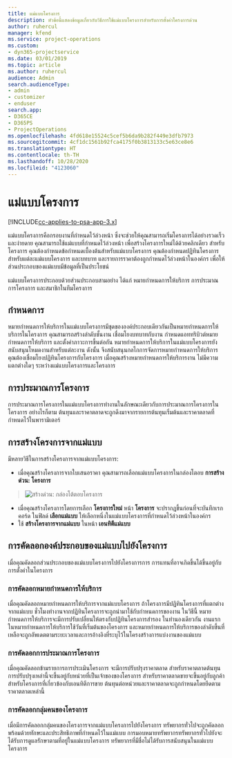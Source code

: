 ```yaml
---
title: แม่แบบโครงการ
description: หัวข้อนี้แสดงข้อมูลเกี่ยวกับวิธีการใช้แม่แบบโครงการสำหรับการตั้งค่าโครงการด่วน
author: ruhercul
manager: kfend
ms.service: project-operations
ms.custom:
- dyn365-projectservice
ms.date: 03/01/2019
ms.topic: article
ms.author: ruhercul
audience: Admin
search.audienceType:
- admin
- customizer
- enduser
search.app:
- D365CE
- D365PS
- ProjectOperations
ms.openlocfilehash: 4fd618e15524c5cef5b6da9b282f449e3dfb7973
ms.sourcegitcommit: 4cf1dc1561b92fca4175f0b3813133c5e63ce8e6
ms.translationtype: HT
ms.contentlocale: th-TH
ms.lasthandoff: 10/28/2020
ms.locfileid: "4123060"
---
```

# <a name="project-templates"></a>แม่แบบโครงการ 

[!INCLUDE[cc-applies-to-psa-app-3.x](../includes/cc-applies-to-psa-app-3x.md)]

แม่แบบโครงการคือกรอบงานที่กำหนดไว้ล่วงหน้า ซึ่งจะช่วยให้คุณสามารถเริ่มโครงการได้อย่างรวดเร็วและง่ายดาย คุณสามารถใช้แม่แบบที่กำหนดไว้ล่วงหน้า เพื่อสร้างโครงการใหม่ได้ด้วยคลิกเดียว สำหรับโครงการ คุณต้องกำหนดข้อกำหนดเบื้องต้นสำหรับแม่แบบโครงการ คุณต้องกำหนดปฏิทินโครงการสำหรับแต่ละแม่แบบโครงการ และบทบาท และรายการราคาต้องถูกกำหนดไว้ล่วงหน้าในองค์กร เพื่อให้ส่วนประกอบของแม่แบบมีข้อมูลที่เป็นประโยชน์

แม่แบบโครงการประกอบด้วยส่วนประกอบสามอย่าง ได้แก่ หมายกำหนดการให้บริการ การประมาณการโครงการ และสมาชิกในทีมโครงการ

## <a name="schedule"></a>กำหนดการ

หมายกำหนดการให้บริการในแม่แบบโครงการมีชุดขององค์ประกอบเดียวกันเป็นหมายกำหนดการให้บริการในโครงการ คุณสามารถสร้างลำดับชั้นงาน เชื่อมโยงบทบาทกับงาน กำหนดแอททริบิวต์หมายกำหนดการให้บริการ และตั้งค่าภาวะการขึ้นต่อกัน หมายกำหนดการให้บริการในแม่แบบโครงการยังสนับสนุนโหมดงานสำหรับแต่ละงาน ดังนั้น จึงสนับสนุนกลไกการจัดการหมายกำหนดการให้บริการ คุณต้องเชื่อมโยงปฏิทินโครงการกับโครงการ เมื่อคุณสร้างหมายกำหนดการให้บริการงาน ไม่มีความแตกต่างใดๆ ระหว่างแม่แบบโครงการและโครงการ

## <a name="project-estimates"></a>การประมาณการโครงการ

การประมาณการโครงการในแม่แบบโครงการทำงานในลักษณะเดียวกับการประมาณการโครงการในโครงการ อย่างไรก็ตาม ต้นทุนและราคาตลาดจะถูกดึงมาจากรายการต้นทุนเริ่มต้นและราคาตลาดที่กำหนดไว้ในพารามิเตอร์

## <a name="creating-a-project-from-a-template"></a>การสร้างโครงการจากแม่แบบ
 
มีหลายวิธีในการสร้างโครงการจากแม่แบบโครงการ:

- เมื่อคุณสร้างโครงการจากใบเสนอราคา คุณสามารถเลือกแม่แบบโครงการในกล่องโตอบ **การสร้างด่วน: โครงการ**

> ![สร้างด่วน: กล่องโต้ตอบโครงการ](media/project-11.png)

- เมื่อคุณสร้างโครงการโดยการเลือก **โครงการใหม่** หน้า **โครงการ** จะปรากฏขึ้นก่อนที่จะบันทึกเรกคอร์ด ในฟิลด์ **เลือกแม่แบบ** ให้เลือกหนึ่งในแม่แบบโครงการที่กำหนดไว้ล่วงหน้าในองค์กร
- ใช้ **สร้างโครงการจากแม่แบบ** ในหน้า **เอนทิตีแม่แบบ**

## <a name="copying-components-of-template-to-project"></a>การคัดลอกองค์ประกอบของแม่แบบไปยังโครงการ

เมื่อคุณคัดลอกส่วนประกอบของแม่แบบโครงการไปยังโครงการการ การแทนที่อาจเกิดขึ้นได้ขึ้นอยู่กับการตั้งค่าในโครงการ

### <a name="copying-the-schedule"></a>การคัดลอกหมายกำหนดการให้บริการ

เมื่อคุณคัดลอกหมายกำหนดการให้บริการจากแม่แบบโครงการ ถ้าโครงการมีปฏิทินโครงการที่แตกต่างจากแม่แบบ ชั่วโมงทำงานจากปฏิทินโครงการจะถูกนำมาใช้กับกำหนดการของงาน ในวิธีนี้ หมายกำหนดการให้บริการจะมีการปรับเปลี่ยนให้ตรงกับปฏิทินโครงการสำรอง ในทำนองเดียวกัน งานแรกในหมายกำหนดการให้บริการใช้วันที่เริ่มต้นของโครงการ และหมายกำหนดการให้บริการของลำดับขึ้นที่เหลือจะถูกอัพเดตตามระยะเวลาและการอ้างอิงที่ระบุไว้ในโครงสร้างการแบ่งงานของแม่แบบ 

### <a name="copying-project-estimates"></a>การคัดลอกการประมาณการโครงการ 

เมื่อคุณคัดลอกข้ามรายการการประเมินโครงการ จะมีการปรับปรุงราคาตลาด สำหรับราคาตลาดต้นทุน การปรับปรุงเหล่านี้จะขึ้นอยู่กับหน่วยที่เป็นเจ้าของของโครงการ สำหรับราคาตลาดขายจะขึ้นอยู่กับลูกค้า สำหรับโครงการที่เกี่ยวข้องกับเอนทิตีการขาย ต้นทุนต่อหน่วยและราคาตลาดจะถูกกำหนดโดยยึดตามราคาตลาดเหล่านี้

### <a name="copying-a-project-team"></a>การคัดลอกกลุ่มคนของโครงการ

เมื่อมีการคัดลอกกลุ่มคนของโครงการจากแม่แบบโครงการไปยังโครงการ ทรัพยากรทั่วไปจะถูกคัดลอก พร้อมด้วยทักษะและประสิทธิภาพที่กำหนดไว้ในแม่แบบ การมอบหมายทรัพยากรทรัพยากรทั่วไปยังจะได้รับการดูแลรักษาตามที่อยู่ในแม่แบบโครงการ ทรัพยากรที่มีชื่อไม่ได้รับการสนับสนุนในแม่แบบโครงการ
